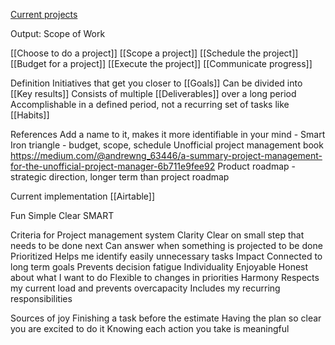 [Current projects](https://airtable.com/appwlcA0RJTWZ394q/tbl8RCXnru5Ps1F1Y/viwNs5z5QPeE8Yxze?blocks=hide)

Output: Scope of Work

[[Choose to do a project]]
[[Scope a project]]
[[Schedule the project]]
[[Budget for a project]]
[[Execute the project]]
[[Communicate progress]]

Definition
Initiatives that get you closer to [[Goals]]
Can be divided into [[Key results]] 
Consists of multiple [[Deliverables]] over a long period
Accomplishable in a defined period, not a recurring set of tasks like [[Habits]]

References
Add a name to it, makes it more identifiable in your mind - Smart
Iron triangle - budget, scope, schedule
Unofficial project management book
https://medium.com/@andrewng_63446/a-summary-project-management-for-the-unofficial-project-manager-6b711e9fee92
Product roadmap - strategic direction, longer term than project roadmap

Current implementation
[[Airtable]]

Fun
Simple
Clear
SMART

Criteria for Project management system
Clarity
Clear on small step that needs to be done next
Can answer when something is projected to be done
Prioritized
Helps me identify easily unnecessary tasks
Impact
Connected to long term goals
Prevents decision fatigue
Individuality
Enjoyable
Honest about what I want to do
Flexible to changes in priorities
Harmony
Respects my current load and prevents overcapacity
Includes my recurring responsibilities

Sources of joy
Finishing a task before the estimate
Having the plan so clear you are excited to do it
Knowing each action you take is meaningful